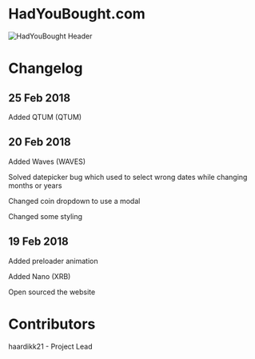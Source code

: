 # HadYouBought.com

![HadYouBought Header](https://i.imgur.com/aZBNeQq.png)

# Changelog
## 25 Feb 2018
Added QTUM (QTUM)

## 20 Feb 2018
Added Waves (WAVES)

Solved datepicker bug which used to select wrong dates while changing months or years

Changed coin dropdown to use a modal

Changed some styling

## 19 Feb 2018
Added preloader animation

Added Nano (XRB)

Open sourced the website

# Contributors
haardikk21 - Project Lead
